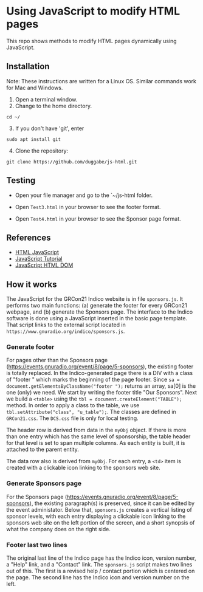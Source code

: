 # Using JavaScript to modify HTML pages

This repo shows methods to modify HTML pages dynamically using JavaScript.

## Installation

Note: These instructions are written for a Linux OS. Similar commands work for Mac and Windows.

1. Open a terminal window.
2. Change to the home directory.  
```
cd ~/  
```
3. If you don't have 'git', enter  
```
sudo apt install git  
```
4. Clone the repository:  
```
git clone https://github.com/duggabe/js-html.git
```

## Testing

* Open your file manager and go to the `~/js-html folder.

* Open `Test3.html` in your browser to see the footer format.

* Open `Test4.html` in your browser to see the Sponsor page format.

## References

* [HTML JavaScript](https://www.w3schools.com/html/html_scripts.asp)
* [JavaScript Tutorial](https://www.w3schools.com/js/default.asp)
* [JavaScript HTML DOM](https://www.w3schools.com/js/js_htmldom.asp)

## How it works

The JavaScript for the GRCon21 Indico website is in file `sponsors.js`. It performs two main functions: (a) generate the footer for every GRCon21 webpage, and (b) generate the Sponsors page. The interface to the Indico software is done using a JavaScript inserted in the basic page template. That script links to the external script located in `https://www.gnuradio.org/indico/sponsors.js`.

### Generate footer

For pages other than the Sponsors page (https://events.gnuradio.org/event/8/page/5-sponsors), the existing footer is totally replaced. In the Indico-generated page there is a DIV with a class of "footer " which marks the beginning of the page footer. Since `sa = document.getElementsByClassName("footer ");` returns an array, sa[0] is the one (only) we need. We start by writing the footer title "Our Sponsors". Next we build a `<table>` using the `tbl = document.createElement("TABLE");` method. In order to apply a class to the table, we use `tbl.setAttribute("class", "u_table");`. The classes are defined in `GRCon21.css`. The `DCS.css` file is only for local testing.

The header row is derived from data in the `myObj` object. If there is more than one entry which has the same level of sponsorship, the table header for that level is set to span multiple columns. As each entity is built, it is attached to the parent entity.

The data row also is derived from `myObj`. For each entry, a `<td>` item is created with a clickable icon linking to the sponsors web site.

### Generate Sponsors page

For the Sponsors page (https://events.gnuradio.org/event/8/page/5-sponsors), the existing paragraph(s) is preserved, since it can be edited by the event administator. Below that, `sponsors.js` creates a vertical listing of sponsor levels, with each entry displaying a clickable icon linking to the sponsors web site on the left portion of the screen, and a short synopsis of what the company does on the right side.

### Footer last two lines

The original last line of the Indico page has the Indico icon, version number, a "Help" link, and a "Contact" link. The `sponsors.js` script makes two lines out of this. The first is a revised help / contact portion which is centered on the page. The second line has the Indico icon and version number on the left.


